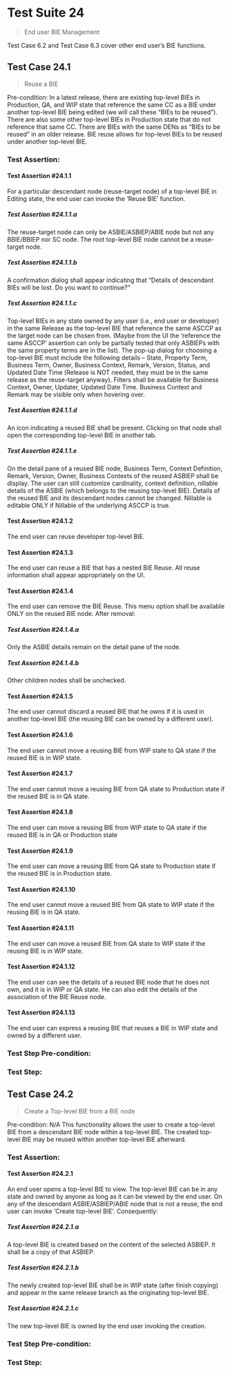 # Test Suite 24

> End user BIE Management

Test Case 6.2 and Test Case 6.3 cover other end user’s BIE functions.

## Test Case 24.1

> Reuse a BIE

Pre-condition: In a latest release, there are existing top-level BIEs in Production, QA, and WIP state that reference the same CC as a BIE under another top-level BIE being edited (we will call these “BIEs to be reused”). There are also some other top-level BIEs in Production state that do not reference that same CC. There are BIEs with the same DENs as “BIEs to be reused” in an older release.
BIE reuse allows for top-level BIEs to be reused under another top-level BIE.


### Test Assertion:

#### Test Assertion #24.1.1
For a particular descendant node (reuse-target node) of a top-level BIE in Editing state, the end user can invoke the ‘Reuse BIE’ function.

##### Test Assertion #24.1.1.a
The reuse-target node can only be ASBIE/ASBIEP/ABIE node but not any BBIE/BBIEP nor SC node. The root top-level BIE node cannot be a reuse-target node.
##### Test Assertion #24.1.1.b
A confirmation dialog shall appear indicating that “Details of descendant BIEs will be lost. Do you want to continue?”
##### Test Assertion #24.1.1.c
Top-level BIEs in any state owned by any user (i.e., end user or developer) in the same Release as the top-level BIE that reference the same ASCCP as the target node can be chosen from. (Maybe from the UI the ‘reference the same ASCCP’ assertion can only be partially tested that only ASBIEPs with the same property terms are in the list). The pop-up dialog for choosing a top-level BIE must include the following details – State, Property Term, Business Term, Owner, Business Context, Remark, Version, Status, and Updated Date Time (Release is NOT needed, they must be in the same release as the reuse-target anyway). Filters shall be available for Business Context, Owner, Updater, Updated Date Time. Business Context and Remark may be visible only when hovering over.
##### Test Assertion #24.1.1.d
An icon indicating a reused BIE shall be present. Clicking on that node shall open the corresponding top-level BIE in another tab.
##### Test Assertion #24.1.1.e
On the detail pane of a reused BIE node, Business Term, Context Definition, Remark, Version, Owner, Business Contexts of the reused ASBIEP shall be display. The user can still customize cardinality, context definition, nillable details of the ASBIE (which belongs to the reusing top-level BIE). Details of the reused BIE and its descendant nodes cannot be changed. Nillable is editable ONLY if Nillable of the underlying ASCCP is true.

#### Test Assertion #24.1.2
The end user can reuse developer top-level BIE.

#### Test Assertion #24.1.3
The end user can reuse a BIE that has a nested BIE Reuse. All reuse information shall appear appropriately on the UI.

#### Test Assertion #24.1.4
The end user can remove the BIE Reuse. This menu option shall be available ONLY on the reused BIE node. After removal:

##### Test Assertion #24.1.4.a
Only the ASBIE details remain on the detail pane of the node.
##### Test Assertion #24.1.4.b
Other children nodes shall be unchecked.

#### Test Assertion #24.1.5
The end user cannot discard a reused BIE that he owns if it is used in another top-level BIE (the reusing BIE can be owned by a different user).

#### Test Assertion #24.1.6
The end user cannot move a reusing BIE from WIP state to QA state if the reused BIE is in WIP state.

#### Test Assertion #24.1.7
The end user cannot move a reusing BIE from QA state to Production state if the reused BIE is in QA state.

#### Test Assertion #24.1.8
The end user can move a reusing BIE from WIP state to QA state if the reused BIE is in QA or Production state

#### Test Assertion #24.1.9
The end user can move a reusing BIE from QA state to Production state if the reused BIE is in Production state.

#### Test Assertion #24.1.10
The end user cannot move a reused BIE from QA state to WIP state if the reusing BIE is in QA state.

#### Test Assertion #24.1.11
The end user can move a reused BIE from QA state to WIP state if the reusing BIE is in WIP state.

#### Test Assertion #24.1.12
The end user can see the details of a reused BIE node that he does not own, and it is in WIP or QA state. He can also edit the details of the association of the BIE Reuse node.

#### Test Assertion #24.1.13
The end user can express a reusing BIE that reuses a BIE in WIP state and owned by a different user.

### Test Step Pre-condition:



### Test Step:

## Test Case 24.2

> Create a Top-level BIE from a BIE node

Pre-condition: N/A
This functionality allows the user to create a top-level BIE from a descendant BIE node within a top-level BIE. The created top-level BIE may be reused within another top-level BIE afterward.


### Test Assertion:

#### Test Assertion #24.2.1
An end user opens a top-level BIE to view. The top-level BIE can be in any state and owned by anyone as long as it can be viewed by the end user. On any of the descendant ASBIE/ASBIEP/ABIE node that is not a reuse, the end user can invoke ‘Create top-level BIE’. Consequently:

##### Test Assertion #24.2.1.a
A top-level BIE is created based on the content of the selected ASBIEP. It shall be a copy of that ASBIEP.
##### Test Assertion #24.2.1.b
The newly created top-level BIE shall be in WIP state (after finish copying) and appear in the same release branch as the originating top-level BIE.
##### Test Assertion #24.2.1.c
The new top-level BIE is owned by the end user invoking the creation.

### Test Step Pre-condition:



### Test Step: